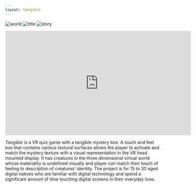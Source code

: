 ```yaml
---
layout: tangible
---
```


![world](/sp17-ms2/assets/img/project_final/final/world.png)
![title](/sp17-ms2/assets/img/project_final/final/title.png)
![story](/sp17-ms2/assets/img/project_final/final/story.png)

<iframe width="600" height="338" src="https://www.youtube.com/embed/vz-cbJOoMEQ?rel=0" frameborder="0" allowfullscreen></iframe>

*Tangible* is a VR quiz game with a tangible mystery box. A touch and feel box that contains various textural surfaces allows the player to activate and match the mystery texture with a visual representation in the VR head mounted display. It has creatures in the three dimensional virtual world whose materiality is undefined visually and player can match their touch of feeling to description of creatures’ identity. The project is for 15 to 30 aged digital natives who are familiar with digital technology and spend a significant amount of time touching digital screens in their everyday lives. 


